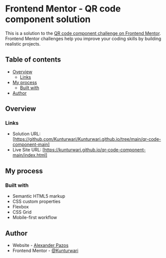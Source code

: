 # Frontend Mentor - QR code component solution

This is a solution to the [QR code component challenge on Frontend Mentor](https://www.frontendmentor.io/challenges/qr-code-component-iux_sIO_H). Frontend Mentor challenges help you improve your coding skills by building realistic projects. 

## Table of contents

- [Overview](#overview)
  - [Links](#links)
- [My process](#my-process)
  - [Built with](#built-with)
- [Author](#author)

## Overview

### Links

- Solution URL: [https://github.com/Kunturwari/Kunturwari.github.io/tree/main/qr-code-component-main]
- Live Site URL: [https://kunturwari.github.io/qr-code-component-main/index.html]

## My process

### Built with

- Semantic HTML5 markup
- CSS custom properties
- Flexbox
- CSS Grid
- Mobile-first workflow

## Author

- Website - [Alexander Pazos](https://kunturwari.github.io/recipe-page-main/index.html)
- Frontend Mentor - [@Kunturwari](https://www.frontendmentor.io/profile/Kunturwari)


